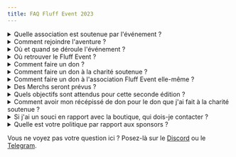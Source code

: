 ```yaml
---
title: FAQ Fluff Event 2023
---
```


<details>
<summary>Quelle association est soutenue par l'événement ?</summary>

L'association [CVM](https://association-cvm.org/) (Contre les Violences sur Mineurs) à été sélectionnée par les votants et sera donc la charité soutenue par l'événement en 2024 !
</details>

<details>
<summary>Comment rejoindre l'aventure ?</summary>

Certains participants, staff, et bénévoles, ont étés sélectionnés en nous envoyant une candidature sur notre formulaire, d'autres ont étés contactés spontanément par l'événement !
</details>

<details>
<summary>Où et quand se déroule l'événement ?</summary>

Où ? Sur **Twitch** ! Sur toutes les chaines des **participants à l'événement** !  
Quand ? Du **31 mai au 2 juin 2024** !
</details>

<details>
<summary>Où retrouver le Fluff Event ?</summary>

Nous sommes de partout ! Twitter, Discord, Telegram, Instagram...  
Tous nos réseaux sont ici : [https://linktr.ee/fluffevent](https://linktr.ee/fluffevent)
</details>

<details>
<summary>Comment faire un don ?</summary>

Lors de l'événement, il est possible de faire des dons pour soutenir l'association défendu.  
Si vous souhaitez aider l'association _Fluff Event_ qui organise l'événement, vous pouvez [faire un don sur notre page HelloAsso](https://www.helloasso.com/associations/fluff-event/formulaires/1). C'est un énorme soutient pour toute l'équipe.
</details>

<details>
<summary>Comment faire un don à la charité soutenue ?</summary>

Il faudra attendre le **week-end de l'événement**, pour ensuite faire un don sur le Stream d'un des Streamers de l'évent.
Le lien de notre Streamlabs Chartity sera partagé ici lorsque l'événement prendra lieu !
</details>

<details>
<summary>Comment faire un don à l'association Fluff Event elle-même ?</summary>

Si vous souhaitez soutenir **notre propre association** (car, comme toute association, nous avons des frais de fonctionnement, paiement de l'assurance, hébergement de notre site web, ...) vous pouvez faire un [don en cliquant ici](https://www.helloasso.com/associations/fluff-event/formulaires/1).
</details>

<details>
<summary>Des Merchs seront prévus ?</summary>

Tout pleins ! Et comme l'an dernier, nous garantissons un montant **reversé à la charité** soutenue **pour chaque goodies acheté**. N'hésitez pas à vous prendre en photo avec après l'événement, et à nous tagguer sur nos [réseaux sociaux](https://linktr.ee/fluffevent) !
</details>

<details>
<summary>Quels objectifs sont attendus pour cette seconde édition ?</summary>

Nous avons eu l'immense honneur de pouvoir réunir **16 033€** en *54h de live marathon*, avec une **trentaine de participants** l'an dernier.  
Cette année, nous espérons faire mieux sur tous les aspects, mais seul notre travail et votre investissement répondrons à cette question ! =\)
</details>

<details>
<summary>Comment avoir mon récépissé de don pour le don que j'ai fait à la charité soutenue ?</summary>

Vous pourrez contacter la charité soutenue à ce sujet directement par mail ! Lors de votre don, vous recevrez un justificatif de don par mail. Il faudra fournir cela à l'association pour avoir ensuite le reçu afin de profiter de réduction d'impôts.  
Nous donnerons l'adresse mail de l'association dédiée au service donateur, le moment venu !
</details>

<details>
<summary>Si j'ai un souci en rapport avec la boutique, qui dois-je contacter ?</summary>

Par mail, à [shop@fluffevent.fr](mailto:shop@fluffevent.fr), ou encore sur notre [Discord](https://discord.com/invite/rAesnJHuPe) en générant un ticket !
</details>

<details>
<summary>Quelle est votre politique par rapport aux sponsors ?</summary>

L'événement a fait **voter la communauté** a ce sujet, et la majorité des personnes exprimées sont d'accord pour qu'il y ait un sponsor au Fluff Event, à la condition que ce sponsor soit aussi irréprochable que possible éthiquement parlant, et que le chèque soit reversé à la charité soutenue.
</details>

Vous ne voyez pas votre question ici ? Posez-là sur le [Discord](https://discord.gg/rAesnJHuPe) ou le [Telegram](https://t.me/FluffEvent).
